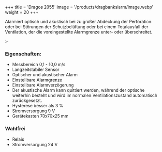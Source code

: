 +++
title = 'Dragos 2055'
image = '/products/dragbankslarm/image.webp'
weight = 20
+++

Alarmiert optisch und akustisch bei zu großer Abdeckung der Perforation oder bei Störungen der Schutzbelüftung oder bei einem Totalausfall der Ventilation, der die voreingestellte Alarmgrenze unter- oder überschreitet.

<!--more-->>

### Eigenschaften:

- Messbereich 0,1 - 10,0 m/s
- Langzeitstabiler Sensor
- Optischer und akustischer Alarm
- Einstellbare Alarmgrenze
- Einstellbare Alarmverzögerung
- Der akustische Alarm kann quittiert werden, während der optische weiterhin besteht und wird im normalen Ventilationszustand automatisch zurückgesetzt.
- Hysterese besser als 3 %
- Stromversorgung 9 V
- Gerätekasten 70x70x25 mm

### Wahlfrei

- Relais
- Stromversorgung 24 V
